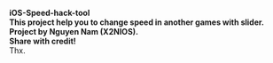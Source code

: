 <b>iOS-Speed-hack-tool</b><br>
<b>This project help you to change speed in another games with slider.</b><br>
<b>Project by Nguyen Nam (X2NIOS).</b><br>
<b>Share with credit!</b><br>
Thx.

